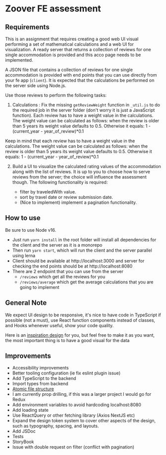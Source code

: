# Zoover FE assessment

## Requirements

This is an assignment that requires creating a good web UI visual performing a set of mathematical calculations and a web UI for visualization. A ready server that returns a collection of reviews for one single accommodation is provided and this acco page needs to be implemented.

A JSON file that contains a collection of reviews for one single accommodation is provided with end points that you can use directly from your fe app (`client`). It is expected that the calculations be performed on the server side using Node.js.

Use those reviews to perform the following tasks:

1. Calculations : Fix the missing `getReviewWeight` function in `_util.js` to do the required job in the server folder (don't worry it is just a JavaScript function). Each review has to have a weight value in the calculations. The weight value can be calculated as follows: when the review is older than 5 years its weight value defaults to 0.5. Otherwise it equals: 1 - (current_year - year_of_review)\*0.1

Keep in mind that each review has to have a weight value in the calculations.
The weight value can be calculated as follows:
when the review is older than 5 years its weight value defaults to 0.5. Otherwise it equals: 1 - (current_year - year_of_review)\*0.1

2. Build a UI to visualize the calculated rating values of the accommodation along with the list of reviews. It is up to you to choose how to serve reviews from the server; the choice will influence the assessment though. The following functionality is required:

   - filter by traveledWith value.
   - sort by travel date or review submission date.
   - (Nice to implement) implement a pagination functionality.

## How to use

Be sure to use Node v16.

- Just run `yarn install` in the root folder will install all dependencies for the client and the server as it is a monorepo
- Then run `yarn start`, which will run the client and the server parallel using lerna
- Client should be available at http://localhost:3000 and server for checking the end points should be at http://localhost:8080
- There are 2 endpoint that you can use from the server
  - `/reviews` which get all the reviews for you
  - `/reviews/average` which get the average calculations that you are going to implement

## General Note

We expect UI design to be responsive, it's nice to have code in TypeScript if possible (not a must), use React function components instead of classes, and Hooks whenever useful, show your code quality.

Here is an [inspiration design](inspiration-design.png) for you, but feel free to make it as you want, the most important thing is to have a good visual for the data

## Improvements

- Accessibility improvements
- Better tooling configuration (ie fix eslint plugin issue)
- Add TypeScript to the backend
- Import types from backend
- [Atomic file structure](https://atomicdesign.bradfrost.com/chapter-2/#the-atomic-design-methodology)
- I am currently prop drilling, if this was a larger project I would go for Redux
- Add environment variables to avoid hardcoding localhost:8080
- Add loading state
- Use ReactQuery or other fetching library (Axios NextJS etc)
- Expand the design token system to cover other aspects of the design, such as typography, spacing, and layouts.
- Add JSDoc
- Tests
- StoryBook
- Issue with double request on filter (conflict with pagination)
